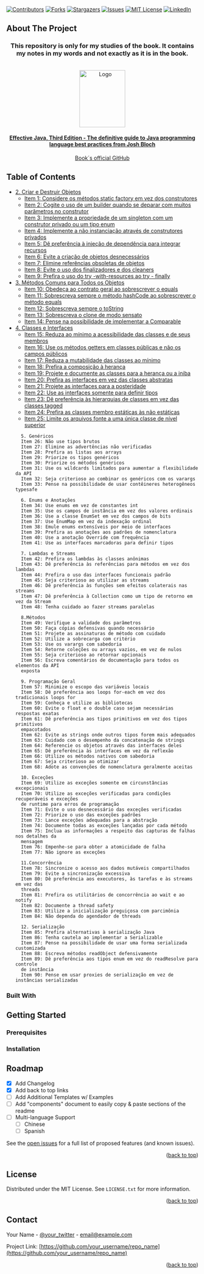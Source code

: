 <a name="readme-top"></a>
[![Contributors][contributors-shield]][contributors-url]
[![Forks][forks-shield]][forks-url]
[![Stargazers][stars-shield]][stars-url]
[![Issues][issues-shield]][issues-url]
[![MIT License][license-shield]][license-url]
[![LinkedIn][linkedin-shield]][linkedin-url]

## About The Project
<div align="center">

  <h3 align="center">
    This repository is only for my studies of the book.
    It contains my notes in my words and not exactly as it is in the book.
  </h3>

  <br />
  <a href="https://github.com/uiratan/book-effective-java">
    <img src="https://m.media-amazon.com/images/I/7167aaVxs3L._SY466_.jpg" alt="Logo" width="120" height="150">
  </a>

  
  <h4 align="center">    
    <a href="https://www.amazon.com.br/Effective-Java-3rd-Joshua-Bloch/dp/0134685997">
    Effective Java, Third Edition - The definitive guide to Java programming language best practices from Josh Bloch</a>
  </h4>

  <a href="https://github.com/jbloch/effective-java-3e-source-code">
    Book´s official GitHub
  </a>
  
  
  
  <br />

</div>

<!-- TABLE OF CONTENTS -->
## Table of Contents

  <ul>
    <li>
      <a href="#create-destroy">2. Criar e Destruir Objetos</a>
      <ul>
        <li><a href="#create-destroy">Item 1: Considere os métodos static factory em vez dos construtores</a></li>
        <li><a href="chapter1/item2">Item 2: Cogite o uso de um builder quando se deparar com muitos parâmetros no construtor</a></li>
        <li><a href="#create-destroy">Item 3: Implemente a propriedade de um singleton com um construtor privado ou um tipo enum</a></li>
        <li><a href="#create-destroy">Item 4: Implemente a não instanciação através de construtores privados</a></li>
        <li><a href="#create-destroy">Item 5: Dê preferência à injeção de dependência para integrar recursos</a></li>
        <li><a href="#create-destroy">Item 6: Evite a criação de objetos desnecessários</a></li>
        <li><a href="#create-destroy">Item 7: Elimine referências obsoletas de objetos</a></li>
        <li><a href="#create-destroy">Item 8: Evite o uso dos finalizadores e dos cleaners</a></li>
        <li><a href="#create-destroy">Item 9: Prefira o uso do try -with-resources ao try - finally</a></li>
      </ul>
    </li>
    <li>
      <a href="#commom-methods">3. Métodos Comuns para Todos os Objetos</a>
      <ul>
        <li><a href="#commom-methods">Item 10: Obedeça ao contrato geral ao sobrescrever o equals</a></li>
        <li><a href="#commom-methods">Item 11: Sobrescreva sempre o método hashCode ao sobrescrever o método equals</a></li>
        <li><a href="#commom-methods">Item 12: Sobrescreva sempre o toString</a></li>
        <li><a href="#commom-methods">Item 13: Sobrescreva o clone de modo sensato</a></li>
        <li><a href="#commom-methods">Item 14: Pense na possibilidade de implementar a Comparable</a></li>
      </ul>
    </li>
    <li>
      <a href="#class-interface">4. Classes e Interfaces</a>
      <ul>
        <li><a href="#class-interface">Item 15: Reduza ao mínimo a acessibilidade das classes e de seus membros</a></li>
        <li><a href="#class-interface">Item 16: Use os métodos getters em classes públicas e não os campos públicos</a></li>
        <li><a href="chapter4/item17">Item 17: Reduza a mutabilidade das classes ao mínimo</a></li>
        <li><a href="#class-interface">Item 18: Prefira a composição à herança</a></li>
        <li><a href="#class-interface">Item 19: Projete e documente as classes para a herança ou a iniba</a></li>
        <li><a href="#class-interface">Item 20: Prefira as interfaces em vez das classes abstratas</a></li>
        <li><a href="#class-interface">Item 21: Projete as interfaces para a posteridade</a></li>
        <li><a href="#class-interface">Item 22: Use as interfaces somente para definir tipos</a></li>
        <li><a href="#class-interface">Item 23: Dê preferência às hierarquias de classes em vez das classes tagged</a></li>
        <li><a href="#class-interface">Item 24: Prefira as classes membro estáticas às não estáticas</a></li>
        <li><a href="#class-interface">Item 25: Limite os arquivos fonte a uma única classe de nível superior</a></li>
      </ul>
    </li>

      5. Genéricos
      Item 26: Não use tipos brutos
      Item 27: Elimine as advertências não verificadas
      Item 28: Prefira as listas aos arrays
      Item 29: Priorize os tipos genéricos
      Item 30: Priorize os métodos genéricos
      Item 31: Use os wildcards limitados para aumentar a flexibilidade da API
      Item 32: Seja criterioso ao combinar os genéricos com os varargs
      Item 33: Pense na possibilidade de usar contêineres heterogêneos typesafe

      6. Enums e Anotações
      Item 34: Use enums em vez de constantes int
      Item 35: Use os campos de instância em vez dos valores ordinais
      Item 36: Use a classe EnumSet em vez dos campos de bits
      Item 37: Use EnumMap em vez da indexação ordinal
      Item 38: Emule enums extensíveis por meio de interfaces
      Item 39: Prefira as anotações aos padrões de nomenclatura
      Item 40: Use a anotação Override com frequência
      Item 41: Use as interfaces marcadoras para definir tipos

      7. Lambdas e Streams
      Item 42: Prefira os lambdas às classes anônimas
      Item 43: Dê preferência às referências para métodos em vez dos lambdas
      Item 44: Prefira o uso das interfaces funcionais padrão
      Item 45: Seja criterioso ao utilizar as streams
      Item 46: Dê preferência às funções sem efeitos colaterais nas streams
      Item 47: Dê preferência à Collection como um tipo de retorno em vez da Stream
      Item 48: Tenha cuidado ao fazer streams paralelas

      8.Métodos
      Item 49: Verifique a validade dos parâmetros
      Item 50: Faça cópias defensivas quando necessário
      Item 51: Projete as assinaturas de método com cuidado
      Item 52: Utilize a sobrecarga com critério
      Item 53: Use os varargs com sabedoria
      Item 54: Retorne coleções ou arrays vazios, em vez de nulos
      Item 55: Seja criterioso ao retornar opcionais
      Item 56: Escreva comentários de documentação para todos os elementos da API
      exposta

      9. Programação Geral
      Item 57: Minimize o escopo das variáveis locais
      Item 58: Dê preferência aos loops for-each em vez dos tradicionais loops for
      Item 59: Conheça e utilize as bibliotecas
      Item 60: Evite o float e o double caso sejam necessárias respostas exatas
      Item 61: Dê preferência aos tipos primitivos em vez dos tipos primitivos
      empacotados
      Item 62: Evite as strings onde outros tipos forem mais adequados
      Item 63: Cuidado com o desempenho da concatenação de strings
      Item 64: Referencie os objetos através das interfaces deles
      Item 65: Dê preferência às interfaces em vez da reflexão
      Item 66: Utilize os métodos nativos com sabedoria
      Item 67: Seja criterioso ao otimizar
      Item 68: Adote as convenções de nomenclatura geralmente aceitas

      10. Exceções
      Item 69: Utilize as exceções somente em circunstâncias excepcionais
      Item 70: Utilize as exceções verificadas para condições recuperáveis e exceções
      de runtime para erros de programação
      Item 71: Evite o uso desnecessário das exceções verificadas
      Item 72: Priorize o uso das exceções padrões
      Item 73: Lance exceções adequadas para a abstração
      Item 74: Documente todas as exceções lançadas por cada método
      Item 75: Inclua as informações a respeito das capturas de falhas nos detalhes da
      mensagem
      Item 76: Empenhe-se para obter a atomicidade de falha
      Item 77: Não ignore as exceções

      11.Concorrência
      Item 78: Sincronize o acesso aos dados mutáveis compartilhados
      Item 79: Evite a sincronização excessiva
      Item 80: Dê preferência aos executores, às tarefas e às streams em vez das
      threads
      Item 81: Prefira os utilitários de concorrência ao wait e ao notify
      Item 82: Documente a thread safety
      Item 83: Utilize a inicialização preguiçosa com parcimônia
      Item 84: Não dependa do agendador de threads

      12. Serialização
      Item 85: Prefira alternativas à serialização Java
      Item 86: Tenha cautela ao implementar a Serializable
      Item 87: Pense na possibilidade de usar uma forma serializada customizada
      Item 88: Escreva métodos readObject defensivamente
      Item 89: Dê preferência aos tipos enum em vez do readResolve para controle
      de instância
      Item 90: Pense em usar proxies de serialização em vez de instâncias serializadas

  </ul>




### Built With

<!-- GETTING STARTED -->
## Getting Started


### Prerequisites


### Installation




<!-- ROADMAP -->
## Roadmap

- [x] Add Changelog
- [x] Add back to top links
- [ ] Add Additional Templates w/ Examples
- [ ] Add "components" document to easily copy & paste sections of the readme
- [ ] Multi-language Support
    - [ ] Chinese
    - [ ] Spanish

See the [open issues](https://github.com/othneildrew/Best-README-Template/issues) for a full list of proposed features (and known issues).

<p align="right">(<a href="#readme-top">back to top</a>)</p>


<!-- LICENSE -->
## License

Distributed under the MIT License. See `LICENSE.txt` for more information.

<p align="right">(<a href="#readme-top">back to top</a>)</p>



<!-- CONTACT -->
## Contact

Your Name - [@your_twitter](https://twitter.com/your_username) - email@example.com

Project Link: [https://github.com/your_username/repo_name](https://github.com/your_username/repo_name)

<p align="right">(<a href="#readme-top">back to top</a>)</p>

<!-- MARKDOWN LINKS & IMAGES -->
<!-- https://www.markdownguide.org/basic-syntax/#reference-style-links -->
[contributors-shield]: https://img.shields.io/github/contributors/othneildrew/Best-README-Template.svg?style=for-the-badge
[contributors-url]: https://github.com/othneildrew/Best-README-Template/graphs/contributors
[forks-shield]: https://img.shields.io/github/forks/othneildrew/Best-README-Template.svg?style=for-the-badge
[forks-url]: https://github.com/othneildrew/Best-README-Template/network/members
[stars-shield]: https://img.shields.io/github/stars/othneildrew/Best-README-Template.svg?style=for-the-badge
[stars-url]: https://github.com/othneildrew/Best-README-Template/stargazers
[issues-shield]: https://img.shields.io/github/issues/othneildrew/Best-README-Template.svg?style=for-the-badge
[issues-url]: https://github.com/othneildrew/Best-README-Template/issues
[license-shield]: https://img.shields.io/github/license/othneildrew/Best-README-Template.svg?style=for-the-badge
[license-url]: https://github.com/othneildrew/Best-README-Template/blob/master/LICENSE.txt
[linkedin-shield]: https://img.shields.io/badge/-LinkedIn-black.svg?style=for-the-badge&logo=linkedin&colorB=555
[linkedin-url]: https://linkedin.com/in/othneildrew
[product-screenshot]: images/screenshot.png
[Next.js]: https://img.shields.io/badge/next.js-000000?style=for-the-badge&logo=nextdotjs&logoColor=white
[Next-url]: https://nextjs.org/
[React.js]: https://img.shields.io/badge/React-20232A?style=for-the-badge&logo=react&logoColor=61DAFB
[React-url]: https://reactjs.org/
[Vue.js]: https://img.shields.io/badge/Vue.js-35495E?style=for-the-badge&logo=vuedotjs&logoColor=4FC08D
[Vue-url]: https://vuejs.org/
[Angular.io]: https://img.shields.io/badge/Angular-DD0031?style=for-the-badge&logo=angular&logoColor=white
[Angular-url]: https://angular.io/
[Svelte.dev]: https://img.shields.io/badge/Svelte-4A4A55?style=for-the-badge&logo=svelte&logoColor=FF3E00
[Svelte-url]: https://svelte.dev/
[Laravel.com]: https://img.shields.io/badge/Laravel-FF2D20?style=for-the-badge&logo=laravel&logoColor=white
[Laravel-url]: https://laravel.com
[Bootstrap.com]: https://img.shields.io/badge/Bootstrap-563D7C?style=for-the-badge&logo=bootstrap&logoColor=white
[Bootstrap-url]: https://getbootstrap.com
[JQuery.com]: https://img.shields.io/badge/jQuery-0769AD?style=for-the-badge&logo=jquery&logoColor=white
[JQuery-url]: https://jquery.com 
